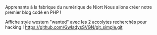 Apprenante à la fabrique du numérique de Niort
Nous allons créer notre premier blog codé en PHP !
 
 Affiche style western "wanted" avec les 2 accolytes recherchés pour hacking !
 https://github.com/GwladysSVGN/git_simple.git